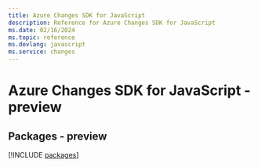 ```yaml
---
title: Azure Changes SDK for JavaScript
description: Reference for Azure Changes SDK for JavaScript
ms.date: 02/16/2024
ms.topic: reference
ms.devlang: javascript
ms.service: changes
---
```

# Azure Changes SDK for JavaScript - preview
## Packages - preview
[!INCLUDE [packages](changes-index.md)]